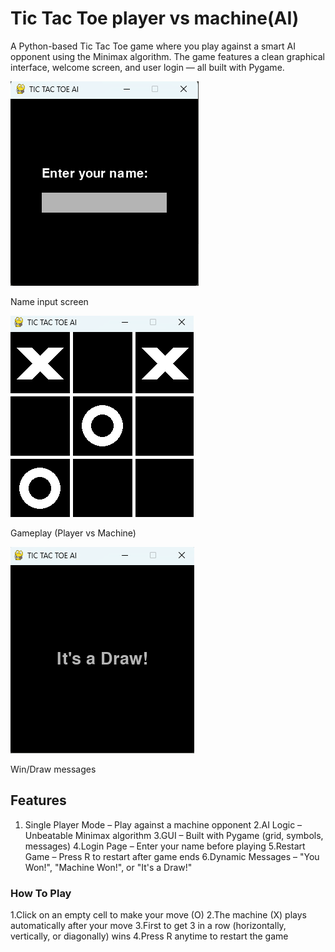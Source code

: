 # Tic Tac Toe player vs machine(AI)
A Python-based Tic Tac Toe game where you play against a smart AI opponent using the Minimax algorithm.
The game features a clean graphical interface, welcome screen, and user login — all built with Pygame.

![Image Alt](https://github.com/Akshitha0621/Tic-Tac-Toe-Game/blob/3181ed9b5a1a1ac1f943fbdc3d0db76876d6c8df/Screenshot%202025-06-01%20205408.png)

Name input screen

![Image Alt](https://github.com/Akshitha0621/Tic-Tac-Toe-Game/blob/99816f0c324c95251ef9d22d6c369c705f30e1e3/Screenshot%202025-06-01%20205508.png)

Gameplay (Player vs Machine)

![Image Alt](https://github.com/Akshitha0621/Tic-Tac-Toe-Game/blob/e1290d6ad5d960c02c353ea2655dfbe26caef2c0/Screenshot%202025-06-01%20205542.png)

Win/Draw messages

## Features

1. Single Player Mode – Play against a machine opponent
2.AI Logic – Unbeatable Minimax algorithm
3.GUI – Built with Pygame (grid, symbols, messages)
4.Login Page – Enter your name before playing
5.Restart Game – Press R to restart after game ends
6.Dynamic Messages – "You Won!", "Machine Won!", or "It's a Draw!"

### How To Play

1.Click on an empty cell to make your move (O)
2.The machine (X) plays automatically after your move
3.First to get 3 in a row (horizontally, vertically, or diagonally) wins
4.Press R anytime to restart the game

